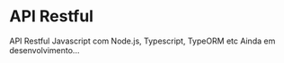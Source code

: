 # API Restful
API Restful Javascript com Node.js, Typescript, TypeORM etc
Ainda em desenvolvimento...

